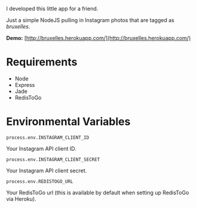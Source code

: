 I developed this little app for a friend.

Just a simple NodeJS pulling in Instagram photos that are tagged as *bruxelles*.

**Demo:** [http://bruxelles.herokuapp.com/](http://bruxelles.herokuapp.com/)

# Requirements

- Node
- Express
- Jade
- RedisToGo


# Environmental Variables

`process.env.INSTAGRAM_CLIENT_ID`

Your Instagram API client ID.

`process.env.INSTAGRAM_CLIENT_SECRET`

Your Instagram API client secret.

`process.env.REDISTOGO_URL`

Your RedisToGo url (this is available by default when setting up RedisToGo via Heroku).